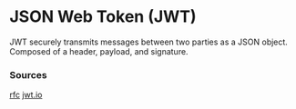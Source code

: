 # JSON Web Token (JWT)

JWT securely transmits messages between two parties as a JSON object. Composed of a header, payload, and signature.

### Sources

[rfc](https://datatracker.ietf.org/doc/html/rfc7519)
[jwt.io](https://jwt.io/introduction)
